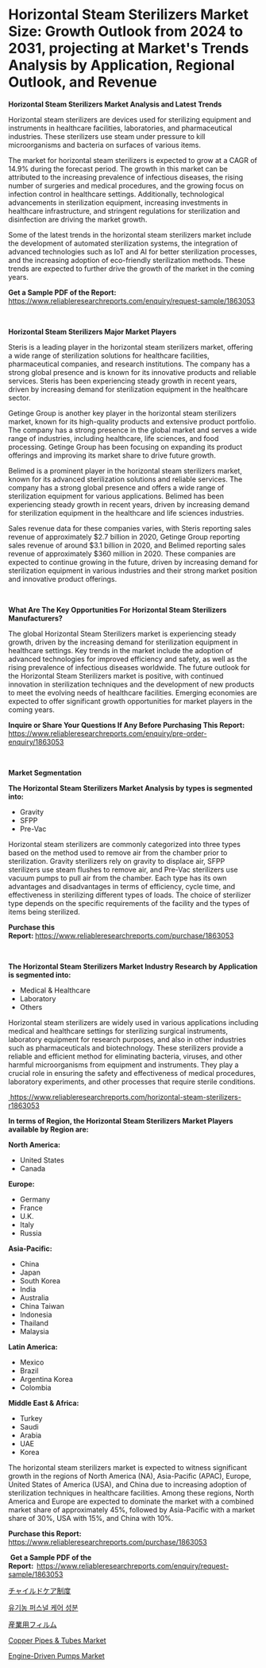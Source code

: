 <p><h1>Horizontal Steam Sterilizers Market Size: Growth Outlook from 2024 to 2031, projecting at Market's Trends Analysis by Application, Regional Outlook, and Revenue</h1></p><p><strong>Horizontal Steam Sterilizers Market Analysis and Latest Trends</strong></p>
<p><p>Horizontal steam sterilizers are devices used for sterilizing equipment and instruments in healthcare facilities, laboratories, and pharmaceutical industries. These sterilizers use steam under pressure to kill microorganisms and bacteria on surfaces of various items.</p><p>The market for horizontal steam sterilizers is expected to grow at a CAGR of 14.9% during the forecast period. The growth in this market can be attributed to the increasing prevalence of infectious diseases, the rising number of surgeries and medical procedures, and the growing focus on infection control in healthcare settings. Additionally, technological advancements in sterilization equipment, increasing investments in healthcare infrastructure, and stringent regulations for sterilization and disinfection are driving the market growth.</p><p>Some of the latest trends in the horizontal steam sterilizers market include the development of automated sterilization systems, the integration of advanced technologies such as IoT and AI for better sterilization processes, and the increasing adoption of eco-friendly sterilization methods. These trends are expected to further drive the growth of the market in the coming years.</p></p>
<p><strong>Get a Sample PDF of the Report:&nbsp;</strong> <a href="https://www.reliableresearchreports.com/enquiry/request-sample/1863053">https://www.reliableresearchreports.com/enquiry/request-sample/1863053</a></p>
<p>&nbsp;</p>
<p><strong>Horizontal Steam Sterilizers Major Market Players</strong></p>
<p><p>Steris is a leading player in the horizontal steam sterilizers market, offering a wide range of sterilization solutions for healthcare facilities, pharmaceutical companies, and research institutions. The company has a strong global presence and is known for its innovative products and reliable services. Steris has been experiencing steady growth in recent years, driven by increasing demand for sterilization equipment in the healthcare sector.</p><p>Getinge Group is another key player in the horizontal steam sterilizers market, known for its high-quality products and extensive product portfolio. The company has a strong presence in the global market and serves a wide range of industries, including healthcare, life sciences, and food processing. Getinge Group has been focusing on expanding its product offerings and improving its market share to drive future growth.</p><p>Belimed is a prominent player in the horizontal steam sterilizers market, known for its advanced sterilization solutions and reliable services. The company has a strong global presence and offers a wide range of sterilization equipment for various applications. Belimed has been experiencing steady growth in recent years, driven by increasing demand for sterilization equipment in the healthcare and life sciences industries.</p><p>Sales revenue data for these companies varies, with Steris reporting sales revenue of approximately $2.7 billion in 2020, Getinge Group reporting sales revenue of around $3.1 billion in 2020, and Belimed reporting sales revenue of approximately $360 million in 2020. These companies are expected to continue growing in the future, driven by increasing demand for sterilization equipment in various industries and their strong market position and innovative product offerings.</p></p>
<p>&nbsp;</p>
<p><strong>What Are The Key Opportunities For Horizontal Steam Sterilizers Manufacturers?</strong></p>
<p><p>The global Horizontal Steam Sterilizers market is experiencing steady growth, driven by the increasing demand for sterilization equipment in healthcare settings. Key trends in the market include the adoption of advanced technologies for improved efficiency and safety, as well as the rising prevalence of infectious diseases worldwide. The future outlook for the Horizontal Steam Sterilizers market is positive, with continued innovation in sterilization techniques and the development of new products to meet the evolving needs of healthcare facilities. Emerging economies are expected to offer significant growth opportunities for market players in the coming years.</p></p>
<p><strong>Inquire or Share Your Questions If Any Before Purchasing This Report:</strong> <a href="https://www.reliableresearchreports.com/enquiry/pre-order-enquiry/1863053">https://www.reliableresearchreports.com/enquiry/pre-order-enquiry/1863053</a></p>
<p>&nbsp;</p>
<p><strong>Market Segmentation</strong></p>
<p><strong>The Horizontal Steam Sterilizers Market Analysis by types is segmented into:</strong></p>
<p><ul><li>Gravity</li><li>SFPP</li><li>Pre-Vac</li></ul></p>
<p><p>Horizontal steam sterilizers are commonly categorized into three types based on the method used to remove air from the chamber prior to sterilization. Gravity sterilizers rely on gravity to displace air, SFPP sterilizers use steam flushes to remove air, and Pre-Vac sterilizers use vacuum pumps to pull air from the chamber. Each type has its own advantages and disadvantages in terms of efficiency, cycle time, and effectiveness in sterilizing different types of loads. The choice of sterilizer type depends on the specific requirements of the facility and the types of items being sterilized.</p></p>
<p><strong>Purchase this Report:&nbsp;</strong><a href="https://www.reliableresearchreports.com/purchase/1863053">https://www.reliableresearchreports.com/purchase/1863053</a></p>
<p>&nbsp;</p>
<p><strong>The Horizontal Steam Sterilizers Market Industry Research by Application is segmented into:</strong></p>
<p><ul><li>Medical & Healthcare</li><li>Laboratory</li><li>Others</li></ul></p>
<p><p>Horizontal steam sterilizers are widely used in various applications including medical and healthcare settings for sterilizing surgical instruments, laboratory equipment for research purposes, and also in other industries such as pharmaceuticals and biotechnology. These sterilizers provide a reliable and efficient method for eliminating bacteria, viruses, and other harmful microorganisms from equipment and instruments. They play a crucial role in ensuring the safety and effectiveness of medical procedures, laboratory experiments, and other processes that require sterile conditions.</p></p>
<p><a href="https://www.reliableresearchreports.com/horizontal-steam-sterilizers-r1863053">&nbsp;https://www.reliableresearchreports.com/horizontal-steam-sterilizers-r1863053</a></p>
<p><strong>In terms of Region, the Horizontal Steam Sterilizers Market Players available by Region are:</strong></p>
<p>
    <p> <strong> North America: </strong>
        <ul>
            <li>United States</li>
            <li>Canada</li>
        </ul>
        </p> 
    <p> <strong> Europe: </strong>
        <ul>
            <li>Germany</li>
            <li>France</li>
            <li>U.K.</li>
            <li>Italy</li>
            <li>Russia</li>
        </ul>
        </p> 
    <p> <strong> Asia-Pacific: </strong>
        <ul>
            <li>China</li>
            <li>Japan</li>
            <li>South Korea</li>
            <li>India</li>
            <li>Australia</li>
            <li>China Taiwan</li>
            <li>Indonesia</li>
            <li>Thailand</li>
            <li>Malaysia</li>
        </ul>
        </p> 
    <p> <strong> Latin America: </strong>
        <ul>
            <li>Mexico</li>
            <li>Brazil</li>
            <li>Argentina Korea</li>
            <li>Colombia</li>
        </ul>
        </p> 
    <p> <strong> Middle East & Africa: </strong>
        <ul>
            <li>Turkey</li>
            <li>Saudi</li>
            <li>Arabia</li>
            <li>UAE</li>
            <li>Korea</li>
        </ul>
    </p>
    </p>
<p><p>The horizontal steam sterilizers market is expected to witness significant growth in the regions of North America (NA), Asia-Pacific (APAC), Europe, United States of America (USA), and China due to increasing adoption of sterilization techniques in healthcare facilities. Among these regions, North America and Europe are expected to dominate the market with a combined market share of approximately 45%, followed by Asia-Pacific with a market share of 30%, USA with 15%, and China with 10%.</p></p>
<p><strong>Purchase this Report: </strong><a href="https://www.reliableresearchreports.com/purchase/1863053">https://www.reliableresearchreports.com/purchase/1863053</a></p>
<p>&nbsp;<strong>Get a Sample PDF of the Report:&nbsp;&nbsp;</strong><a href="https://www.reliableresearchreports.com/enquiry/request-sample/1863053">https://www.reliableresearchreports.com/enquiry/request-sample/1863053</a></p>
<p><strong></strong></p>
<p><p><a href="https://github.com/ReyesKohler20231/Market-Research-Report-List-1/blob/main/850973743157.md">チャイルドケア制度</a></p><p><a href="https://medium.com/@brisamorar2023/%EC%9C%A0%EA%B8%B0%EB%86%8D-%EA%B0%9C%EC%9D%B8%EC%9A%A9%ED%92%88-%EC%84%B1%EB%B6%84-%EC%8B%9C%EC%9E%A5-%EB%B6%84%EC%84%9D-%EC%97%B0%ED%8F%89%EA%B7%A0-%EC%84%B1%EC%9E%A5%EB%A5%A0-%EC%8B%9C%EC%9E%A5-%EB%B6%84%ED%95%A0-%EB%B0%8F-%EC%84%B8%EA%B3%84-%EC%82%B0%EC%97%85-%EA%B0%9C%EC%9A%94-e0e4c063477e">유기농 퍼스널 케어 성분</a></p><p><a href="https://medium.com/@pollynsatcherayted345/%E5%B7%A5%E6%A5%AD%E7%94%A8%E3%83%95%E3%82%A3%E3%83%AB%E3%83%A0%E5%B8%82%E5%A0%B4%E8%A6%8F%E6%A8%A1-cagr-%E3%83%88%E3%83%AC%E3%83%B3%E3%83%892024%E5%B9%B4%E3%81%8B%E3%82%892030%E5%B9%B4-7f6f587f9c64">産業用フィルム</a></p><p><a href="https://issuu.com/reportprime-2/docs/copper-pipes-tubes-market-size-2030.pptx">Copper Pipes & Tubes Market</a></p><p><a href="https://github.com/jhcraigie/Market-Research-Report-List-3/blob/main/engine-driven-pumps-market.md">Engine-Driven Pumps Market</a></p></p>